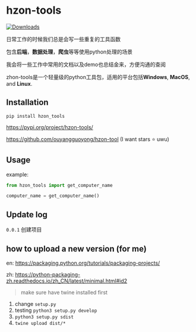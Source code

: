 # hzon-tools

[![Downloads](https://static.pepy.tech/badge/dumb-menu)](https://pepy.tech/project/dumb-menu)

日常工作的时候我们总是会写一些重复的工具函数

包含**后端**，**数据处理**，**爬虫**等等使用python处理的场景

我会将一些工作中常用的文档以及demo也总结金来，方便沟通的查阅

zhon-tools是一个轻量级的python工具包，适用的平台包括**Windows**, **MacOS**, and **Linux**.


## Installation

```
pip install hzon_tools
```

https://pypi.org/project/hzon-tools/

https://github.com/ouyangguoyong/hzon-tool (I want stars ⭐ uwu)


## Usage

example:

```python
from hzon_tools import get_computer_name

computer_name = get_computer_name()

```


## Update log


`0.0.1` 创建项目

## how to upload a new version (for me)

en: https://packaging.python.org/tutorials/packaging-projects/ 

zh: https://python-packaging-zh.readthedocs.io/zh_CN/latest/minimal.html#id2

> make sure have twine installed first

1. change `setup.py`
2. testing `python3 setup.py develop`
3. `python3 setup.py sdist`
4. `twine upload dist/*`

